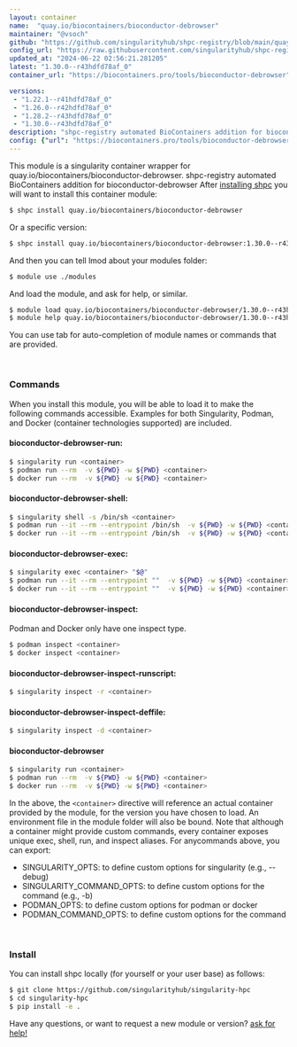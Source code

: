 ```yaml
---
layout: container
name:  "quay.io/biocontainers/bioconductor-debrowser"
maintainer: "@vsoch"
github: "https://github.com/singularityhub/shpc-registry/blob/main/quay.io/biocontainers/bioconductor-debrowser/container.yaml"
config_url: "https://raw.githubusercontent.com/singularityhub/shpc-registry/main/quay.io/biocontainers/bioconductor-debrowser/container.yaml"
updated_at: "2024-06-22 02:56:21.281205"
latest: "1.30.0--r43hdfd78af_0"
container_url: "https://biocontainers.pro/tools/bioconductor-debrowser"

versions:
 - "1.22.1--r41hdfd78af_0"
 - "1.26.0--r42hdfd78af_0"
 - "1.28.2--r43hdfd78af_0"
 - "1.30.0--r43hdfd78af_0"
description: "shpc-registry automated BioContainers addition for bioconductor-debrowser"
config: {"url": "https://biocontainers.pro/tools/bioconductor-debrowser", "maintainer": "@vsoch", "description": "shpc-registry automated BioContainers addition for bioconductor-debrowser", "latest": {"1.30.0--r43hdfd78af_0": "sha256:4f8f5eb848b77edb5b7ff9b3d24dcd04a77e14996402f7775093d7f1a03ae332"}, "tags": {"1.22.1--r41hdfd78af_0": "sha256:c9c185ca8280f2c6ec3b2597614942d0b07a3261d4052c75d8b97017f2f5dede", "1.26.0--r42hdfd78af_0": "sha256:44d0daac641eab9fa8f2b5a29866ccc6481108ab5f3d8906ed20d027d6c8700f", "1.28.2--r43hdfd78af_0": "sha256:0dd8bc8052775bed99598141d1ef5257443577e1cec5f7ce0e2766b32e68d49a", "1.30.0--r43hdfd78af_0": "sha256:4f8f5eb848b77edb5b7ff9b3d24dcd04a77e14996402f7775093d7f1a03ae332"}, "docker": "quay.io/biocontainers/bioconductor-debrowser"}
---
```


This module is a singularity container wrapper for quay.io/biocontainers/bioconductor-debrowser.
shpc-registry automated BioContainers addition for bioconductor-debrowser
After [installing shpc](#install) you will want to install this container module:


```bash
$ shpc install quay.io/biocontainers/bioconductor-debrowser
```

Or a specific version:

```bash
$ shpc install quay.io/biocontainers/bioconductor-debrowser:1.30.0--r43hdfd78af_0
```

And then you can tell lmod about your modules folder:

```bash
$ module use ./modules
```

And load the module, and ask for help, or similar.

```bash
$ module load quay.io/biocontainers/bioconductor-debrowser/1.30.0--r43hdfd78af_0
$ module help quay.io/biocontainers/bioconductor-debrowser/1.30.0--r43hdfd78af_0
```

You can use tab for auto-completion of module names or commands that are provided.

<br>

### Commands

When you install this module, you will be able to load it to make the following commands accessible.
Examples for both Singularity, Podman, and Docker (container technologies supported) are included.

#### bioconductor-debrowser-run:

```bash
$ singularity run <container>
$ podman run --rm  -v ${PWD} -w ${PWD} <container>
$ docker run --rm  -v ${PWD} -w ${PWD} <container>
```

#### bioconductor-debrowser-shell:

```bash
$ singularity shell -s /bin/sh <container>
$ podman run --it --rm --entrypoint /bin/sh  -v ${PWD} -w ${PWD} <container>
$ docker run --it --rm --entrypoint /bin/sh  -v ${PWD} -w ${PWD} <container>
```

#### bioconductor-debrowser-exec:

```bash
$ singularity exec <container> "$@"
$ podman run --it --rm --entrypoint ""  -v ${PWD} -w ${PWD} <container> "$@"
$ docker run --it --rm --entrypoint ""  -v ${PWD} -w ${PWD} <container> "$@"
```

#### bioconductor-debrowser-inspect:

Podman and Docker only have one inspect type.

```bash
$ podman inspect <container>
$ docker inspect <container>
```

#### bioconductor-debrowser-inspect-runscript:

```bash
$ singularity inspect -r <container>
```

#### bioconductor-debrowser-inspect-deffile:

```bash
$ singularity inspect -d <container>
```



#### bioconductor-debrowser

```bash
$ singularity run <container>
$ podman run --rm  -v ${PWD} -w ${PWD} <container>
$ docker run --rm  -v ${PWD} -w ${PWD} <container>
```


In the above, the `<container>` directive will reference an actual container provided
by the module, for the version you have chosen to load. An environment file in the
module folder will also be bound. Note that although a container
might provide custom commands, every container exposes unique exec, shell, run, and
inspect aliases. For anycommands above, you can export:

 - SINGULARITY_OPTS: to define custom options for singularity (e.g., --debug)
 - SINGULARITY_COMMAND_OPTS: to define custom options for the command (e.g., -b)
 - PODMAN_OPTS: to define custom options for podman or docker
 - PODMAN_COMMAND_OPTS: to define custom options for the command

<br>

### Install

You can install shpc locally (for yourself or your user base) as follows:

```bash
$ git clone https://github.com/singularityhub/singularity-hpc
$ cd singularity-hpc
$ pip install -e .
```

Have any questions, or want to request a new module or version? [ask for help!](https://github.com/singularityhub/singularity-hpc/issues)